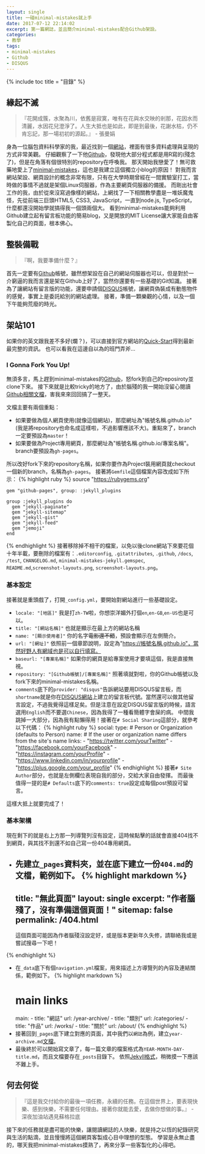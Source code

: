 ```yaml
---
layout: single
title: 一碰minimal-mistakes就上手
date: 2017-07-12 22:14:02
excerpt: 第一篇網誌，並且簡介minimal-mistakes配合Github架設。
categories:
- 教學
tags:
- minimal-mistakes
- Github
- DISQUS
---
```


{% include toc title = "目錄" %}

## 緣起不滅
>『花開成簇，水聚為川，依舊是寂寞，唯有在花與水交映的剎那，花因水而清麗，水因花兒澄淨了。人生大抵也是如此，即是到最後，花謝水枯，仍不肯忘記，那一場初初的源起。』 - 張曼娟

身為一位腦包資料科學家的我，最近找到一個[網站](https://andybega.github.io)，裡面有很多資料處理與呈現的方式非常美觀。
仔細觀察了一下他[Github](https://github.com/andybega/)，發現他大部分程式都是用R寫的(殘念了)，但是在角落有個很特別的repository在呼喚我。
那天開始我戀愛了！無可救藥地愛上了[minimal-mistakes](https://mmistakes.github.io/minimal-mistakes/)，這也是我建立這個獨立小blog的原因！
對我而言網站架設、網頁設計的概念非常有限，只有在大學時期曾經在一間實驗室打工，當時做的事情不過就是架個Linux伺服器，作為主要網頁伺服器的備援。
而剛出社會工作的我，由於從來沒寫過像樣的網站，上網找了一下相關教學盡是一堆妖魔鬼怪，先從前端三巨頭HTML5, CSS3, JavaScript，一直到node.js, TypeScript，什麼都還沒開始學就搞得我一個頭兩個大。
看到minimal-mistakes能夠利用Github建立起有留言板功能的簡易blog，又是開放的MIT License讓大家能自由客製化自己的頁面，根本佛心。

## 整裝備戰
> 『啊，我要準備什麼？』

首先一定要有[Github](https://github.com/)帳號，雖然想架設在自己的網站伺服器也可以，但是對於一介窮逼的我而言還是架在Github上好了，當然你還要有一些基礎的Git知識。
接著為了讓網站有留言版的功能，還要申請個[DISQUS](https://disqus.com/)帳號，讓網頁偽裝成有動態物件的感覺，事實上是委託給別的網站處理。
接著，準備一顆樂觀的心情，以及一個下午能夠荒廢的時光。

## 架站101
如果你的英文跟我差不多好(爛？)，可以直接到官方網站的[Quick-Start](https://mmistakes.github.io/minimal-mistakes/docs/quick-start-guide/)得到最新最完整的資訊。
也可以看我在這邊自以為的班門弄斧...

### I Gonna Fork You Up!
無須多言，馬上趕到minimal-mistakes的[Github](https://github.com/mmistakes/minimal-mistakes)，怒fork到自己的reposiroty並clone下來。
接下來就是比較tricky的地方了，由於腦殘的我一開始沒留心閱讀[Github相關文檔](https://help.github.com/articles/user-organization-and-project-pages/)，害我來來回回搞了一整天。

文檔主要有兩個重點：
- 如果要做為個人網頁使用(就像這個網站)，那麼網址為"帳號名稱.github.io"(我是將repository也命名成這樣啦，不過影響應該不大)。重點來了，branch一定要預設為`master`！
- 如果要做為Project專用網頁，那麼網址為"帳號名稱.github.io/專案名稱"。branch要預設為`gh-pages`。

所以改好fork下來的repository名稱，如果你要作為Project裝用網頁就checkout一個新的branch，名稱為`gh-pages`。
接著將`Gemfile`這個檔案內容改成如下所示：
{% highlight ruby %}
    source "https://rubygems.org"

    gem "github-pages", group: :jekyll_plugins

    group :jekyll_plugins do
      gem "jekyll-paginate"
      gem "jekyll-sitemap"
      gem "jekyll-gist"
      gem "jekyll-feed"
      gem "jemoji"
    end
{% endhighlight %}
接著移除掉不相干的檔案，以免以後clone網站下來要花個十年半載，要刪除的檔案有：`.editorconfig`, `.gitattributes`, `.github`, `/docs`, `/test`, `CHANGELOG.md`, `minimal-mistakes-jekyll.gemspec`, `README.md`,`screenshot-layouts.png`, `screenshot-layouts.png`。

### 基本設定
接著就是重頭戲了，打開`_config.yml`，要開始對網站進行一些基礎設定。
- `locale: "[地區]"` 我是打`zh-TW`啦，你想崇洋媚外打個`en`,`en-GB`,`en-US`也是可以。
- `title: "[網站名稱]"` 也就是顯示在最上方的網站名稱
- `name: "[顯示使用者]"` 你的名字<s>電影還不錯</s>，預設會顯示在左側簡介。
- `url: "[網址]"` 依照前一個章節說明，設定為"https://帳號名稱.github.io"，當然好野人有網域也是可以自行填寫。
- `baseurl: "[專案名稱]"` 如果你的網頁是給專案使用才要填這個，我是直接無視。
- `repository: "[Github帳號]/[專案名稱]"` 照著填就對啦，你的Github帳號以及fork下來的minimal-mistakes名稱。
- `comments`底下的`provider: "disqus"`告訴網站要用DISQUS留言板，而`shortname`就是你在[DISQUS網站](https://disqus.com/)上建立的留言板代號。當然還可以做其他留言設定，不過我覺得這樣足矣。但是注意在設定DISQUS留言版的時候，語言選用`English`而不要選`Chinese`，因為我得了一種看簡體字會屎的病。
中間我跳掉一大部分，因為我有點懶得用！接著在`# Social Sharing`這部分，就參考以下代碼：
{% highlight ruby %}
    social:
      type:  # Person or Organization (defaults to Person)
      name:  # If the user or organization name differs from the site's name
      links:
        - "https://twitter.com/yourTwitter"
        - "https://facebook.com/yourFacebook"
        - "https://instagram.com/yourProfile"
        - "https://www.linkedin.com/in/yourprofile"
        - "https://plus.google.com/your_profile"
{% endhighlight %}
接著`# Site Author`部分，也就是左側欄位表現自我的部分，交給大家自由發揮。
而最後值得一提的是`# Defaults`底下的`comments: true`設定成每個post預設可留言。

這樣大抵上就要完成了！

### 基本架構
現在剩下的就是右上方那一列導覽列沒有設定，這時候點擊的話就會直接404找不到網頁，與其找不到還不如自己寫一份404專用網頁。
- 先建立`_pages`資料夾，並在底下建立一份`404.md`的文檔，範例如下。
{% highlight markdown %}
    ---
    title: "無此頁面"
    layout: single
    excerpt: "作者腦殘了，沒有準備這個頁面！"
    sitemap: false
    permalink: /404.html
    ---

    這個頁面可能因為作者腦殘沒設定好，或是版本更新年久失修，請聯絡我或是嘗試搜尋一下吧！

    <script type="text/javascript">
      var GOOG_FIXURL_LANG = 'zh-TW';
      var GOOG_FIXURL_SITE = '{{ site.url }}'
    </script>
    <script type="text/javascript"
      src="//linkhelp.clients.google.com/tbproxy/lh/wm/fixurl.js">
    </script>
{% endhighlight %}
- 在`_data`底下有個`navigation.yml`檔案，用來描述上方導覽列的內容及連結關係，範例如下。
{% highlight markdown %}
    # main links
    main:
      - title: "網誌"
        url: /year-archive/
      - title: "類別"
        url: /categories/
      - title: "作品"
        url: /works/
      - title: "關於"
        url: /about/
{% endhighlight %}
- 接著回到`_pages`底下建立對應的頁面，其中我們以`網誌`為例，建立`year-archive.md`[文檔](https://github.com/KodeWorker/KodeWorker.github.io/blob/master/_pages/year-archive.md)。
- 最後終於可以開始寫文章了，每一篇文章的檔案格式為`YEAR-MONTH-DAY-title.md`，而且文檔要存在`_posts`目錄下。
依照[Jekyll格式](https://jekyllrb.com/docs/posts/)，稍微摸一下應該不難上手。

## 何去何從
> 『這是我交付給你的最後一項任務，永續的任務。在這個世界上，要表現快樂、感到快樂，不需要任何理由。接著你就能去愛，去做你想做的事。』 - 深夜加油站遇見蘇格拉底

接下來的任務就是盡可能的快樂，讓閱讀網誌的人快樂，就是持之以恆的紀錄研究與生活的點滴，並且慢慢將這個網頁客製成心目中理想的型態。
學習是永無止盡的，哪天我把minimal-mistakes摸熟了，再來分享一些客製化的心得吧。
